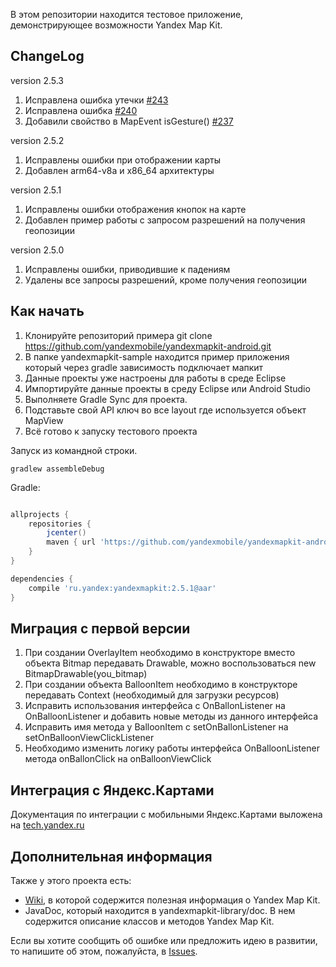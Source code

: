 В этом репозитории находится тестовое приложение, демонстрирующее возможности Yandex Map Kit.

ChangeLog
----------

version 2.5.3

1. Исправлена ошибка утечки [#243](https://github.com/yandexmobile/yandexmapkit-android/issues/243)
2. Исправлена ошибка [#240](https://github.com/yandexmobile/yandexmapkit-android/issues/240)
3. Добавили свойство в MapEvent isGesture() [#237](https://github.com/yandexmobile/yandexmapkit-android/issues/237)

version 2.5.2

1. Исправлены ошибки при отображении карты
2. Добавлен arm64-v8a и x86_64 архитектуры

version 2.5.1
 
 1. Исправлены ошибки отображения кнопок на карте
 2. Добавлен пример работы с запросом разрешений на получения геопозиции

version 2.5.0
 
 1. Исправлены ошибки, приводившие к падениям
 2. Удалены все запросы разрешений, кроме получения геопозиции
 

Как начать
------------

1.  Клонируйте репозиторий примера
    git clone https://github.com/yandexmobile/yandexmapkit-android.git
2.  В папке yandexmapkit-sample находится пример приложения который через gradle зависимость подключает мапкит
3.  Данные проекты уже настроены для работы в среде Eclipse
 1.	Импортируйте данные проекты в среду Eclipse или Android Studio
 2. Выполняете Gradle Sync для  проекта. 
4.  Подставьте свой API ключ во все layout где используется объект MapView
5.  Всё готово к запуску тестового проекта

Запуск из командной строки.

    gradlew assembleDebug

Gradle:
```groovy

allprojects {
    repositories {
        jcenter()
        maven { url 'https://github.com/yandexmobile/yandexmapkit-android/raw/maven/' }
    }
}

dependencies {
    compile 'ru.yandex:yandexmapkit:2.5.1@aar'
}

```

Миграция с первой версии
-------------------------

1. При создании OverlayItem необходимо в конструкторе вместо объекта  Bitmap  передавать Drawable, можно воспользоваться new BitmapDrawable(you_bitmap)
2. При создании объекта BalloonItem необходимо в конструкторе передавать Context (необходимый для загрузки ресурсов)
3. Исправить использования интерфейса с OnBallonListener на OnBalloonListener и добавить новые методы из данного интерфейса
4. Исправить имя метода у BalloonItem с setOnBallonListener на setOnBalloonViewClickListener
5. Необходимо изменить логику работы интерфейса  OnBalloonListener  метода  onBallonClick  на  onBalloonViewClick


Интеграция с Яндекс.Картами
---------------------------
Документация по интеграции с мобильными Яндекс.Картами выложена на [tech.yandex.ru](https://tech.yandex.ru/yandex-apps-launch/maps/)

Дополнительная информация
---------------------------

Также у этого проекта есть:
* [Wiki](https://github.com/yandexmobile/yandexmapkit-android/wiki), в которой содержится полезная информация о Yandex Map Kit.
* JavaDoc, который находится в yandexmapkit-library/doc. В нем содержится описание классов и методов Yandex Map Kit.

Если вы хотите сообщить об ошибке или предложить идею в развитии, то напишите об этом, пожалуйста, в [Issues](https://github.com/yandexmobile/yandexmapkit-android/issues).

